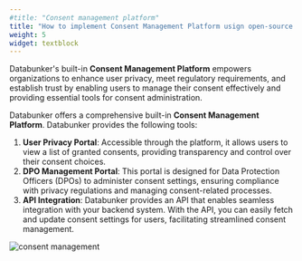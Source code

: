 ```yaml
---
#title: "Consent management platform"
title: "How to implement Consent Management Platform usign open-source Databunker"
weight: 5
widget: textblock
---
```

Databunker's built-in **Consent Management Platform** empowers organizations to enhance user privacy, meet regulatory requirements, and establish trust by enabling users to manage their consent effectively and providing essential tools for consent administration.

Databunker offers a comprehensive built-in **Consent Management Platform**. Databunker provides the following tools:
1. **User Privacy Portal**: Accessible through the platform, it allows users to view a list of granted consents, providing transparency and control over their consent choices.
1. **DPO Management Portal**: This portal is designed for Data Protection Officers (DPOs) to administer consent settings, ensuring compliance with privacy regulations and managing consent-related processes.
1. **API Integration**: Databunker provides an API that enables seamless integration with your backend system. With the API, you can easily fetch and update consent settings for users, facilitating streamlined consent management.

![consent management](/img/user-consent.png)

